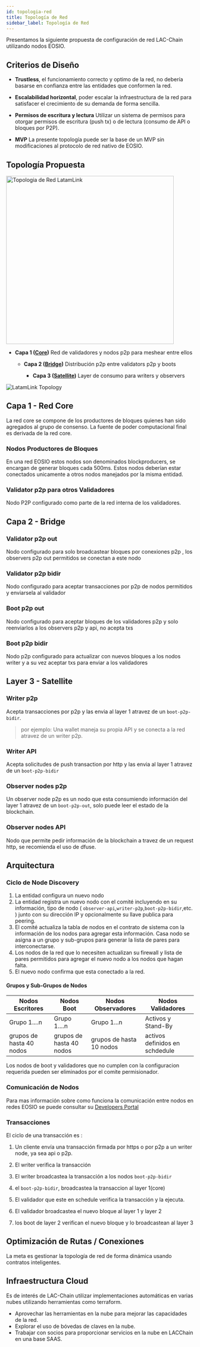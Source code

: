 ```yaml
---
id: topologia-red
title: Topología de Red
sidebar_label: Topología de Red
---
```


Presentamos la siguiente propuesta de configuración de red LAC-Chain utilizando nodos EOSIO.

## Criterios de Diseño
* **Trustless**, el funcionamiento correcto y optimo de la red, no debería basarse en confianza entre las entidades que conformen la red.

* **Escalabilidad horizontal**, poder escalar la infraestructura de la red para satisfacer el crecimiento de su demanda de forma sencilla.

* **Permisos de escritura y lectura** Utilizar un sistema de permisos para otorgar permisos de escritura (push tx) o de lectura (consumo de API o bloques por P2P).

* **MVP** La presente topología puede ser la base de un MVP sin modificaciones al protocolo de red nativo de EOSIO.


## Topología Propuesta

<img src="/img/diagramas/topologia-red.png#center" alt="Topologia de Red LatamLink" width="450"/>

- **Capa 1 ([Core](/docs/topologia-red#capa-1---red-core))** Red de validadores y nodos p2p para meshear entre ellos

	- **Capa 2 ([Bridge](/docs/topologia-red#capa-2---bridge))** Distribución p2p entre validators p2p y boots

		- **Capa 3 ([Satellite](/docs/topologia-red#layer-3---satellite))** Layer de consumo para writers y observers


![LatamLink Topology](/img/diagramas/topologia-nodos.png)


## Capa 1 - Red Core
La red core se compone de los productores de bloques quienes han sido agregados al grupo de consenso. La fuente de poder computacional final es derivada de la red core.


### Nodos Productores de Bloques
En una red EOSIO estos nodos son denominados blockproducers, se encargan de generar bloques cada 500ms. Estos nodos deberían estar conectados unicamente a otros nodos manejados por la misma entidad.

###  Validator p2p para otros Validadores
Nodo P2P configurado como parte de la red interna de los validadores.

## Capa 2 - Bridge

### Validator p2p out
Nodo configurado para solo broadcastear bloques por conexiones p2p , los observers p2p out permitidos se conectan a este nodo

### Validator p2p bidir
Nodo configurado para aceptar transacciones por p2p de nodos permitidos y enviarsela al validador

### Boot p2p out
Nodo configurado para aceptar bloques de los validadores p2p y solo reenviarlos a los observers p2p y api, no acepta txs

### Boot p2p bidir
Nodo p2p configurado para actualizar con nuevos bloques a los nodos writer y a su vez aceptar txs para enviar a los validadores

## Layer 3 - Satellite

### Writer p2p
Acepta transacciones por p2p y las envia al layer 1 atravez de un `boot-p2p-bidir`.
> por ejemplo: Una wallet maneja su propia API y se conecta a la red atravez de un writer p2p.

### Writer API
Acepta solicitudes de push transaction por http y las envia al layer 1 atravez de un `boot-p2p-bidir`

### Observer nodes p2p
Un observer node p2p es un nodo que esta consumiendo información del layer 1 atravez de un `boot-p2p-out`, solo puede leer el estado de la blockchain.

### Observer nodes API
Nodo que permite pedir información de la blockchain a travez de un request http, se recomienda el uso de dfuse.


## Arquitectura


### Ciclo de Node Discovery

1. La entidad configura un nuevo nodo
1. La entidad registra un nuevo nodo con el comité incluyendo en su información, tipo de nodo ( `observer-api`,`writer-p2p`,`boot-p2p-bidir`,etc. ) junto con su dirección IP y opcionalmente su llave publica para peering.
1. El comité actualiza la tabla de nodos en el contrato de sistema con la información de los nodos para agregar esta información. Casa nodo se asigna a un grupo y sub-grupos para generar la lista de pares para interconectarse. 
1. Los nodos de la red que lo necesiten actualizan su firewall y lista de pares permitidos para agregar el nuevo nodo a los nodos que hagan falta.
1. El nuevo nodo confirma que esta conectado a la red.

#### Grupos y Sub-Grupos de Nodos

| **Nodos Escritores** | **Nodos Boot** | **Nodos Observadores** | **Nodos Validadores** |
|---|---|---|---|
| Grupo 1....n  | Grupo 1....n  | Grupo 1...n  | Activos y Stand-By  |
| grupos de hasta 40 nodos | grupos de hasta 40 nodos  | grupos de hasta 10 nodos |  activos definidos en schdedule  |

Los nodos de boot y validadores que no cumplen con la configuracion requerida pueden ser eliminados por el comite permisionador.

### Comunicación de Nodos

Para mas información sobre como funciona la comunicación entre nodos en redes EOSIO se puede consultar su [Developers Portal](https://developers.eos.io/welcome/latest/protocol/network_peer_protocol)

### Transacciones

El ciclo de una transacción es :

1. Un cliente envía  una transacción firmada por https o por p2p a un writer node, ya sea api o p2p.

1. El writer verifica la transacción

1. El writer broadcastea la transacción a los nodos `boot-p2p-bidir`

1. el `boot-p2p-bidir`, broadcastea la transaccion al layer 1(core)

1. El validador que este en schedule verifica la transacción y la ejecuta.

1. El validador broadcastea el nuevo bloque al layer 1 y layer 2

1. los boot de layer 2 verifican el nuevo bloque y lo broadcastean al layer 3


## Optimización de Rutas / Conexiones 
La meta es gestionar la topología de red de forma dinámica usando contratos inteligentes.


## Infraestructura Cloud

Es de interés de LAC-Chain utilizar implementaciones automáticas en varias nubes utilizando herramientas como terraform.
- Aprovechar las herramientas en la nube para mejorar las capacidades de la red.
- Explorar el uso de bóvedas de claves en la nube.
- Trabajar con socios para proporcionar servicios en la nube en LACChain en una base SAAS.
